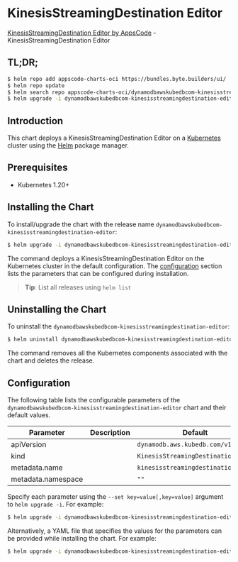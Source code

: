 # KinesisStreamingDestination Editor

[KinesisStreamingDestination Editor by AppsCode](https://byte.builders) - KinesisStreamingDestination Editor

## TL;DR;

```bash
$ helm repo add appscode-charts-oci https://bundles.byte.builders/ui/
$ helm repo update
$ helm search repo appscode-charts-oci/dynamodbawskubedbcom-kinesisstreamingdestination-editor --version=v0.4.20
$ helm upgrade -i dynamodbawskubedbcom-kinesisstreamingdestination-editor appscode-charts-oci/dynamodbawskubedbcom-kinesisstreamingdestination-editor -n default --create-namespace --version=v0.4.20
```

## Introduction

This chart deploys a KinesisStreamingDestination Editor on a [Kubernetes](http://kubernetes.io) cluster using the [Helm](https://helm.sh) package manager.

## Prerequisites

- Kubernetes 1.20+

## Installing the Chart

To install/upgrade the chart with the release name `dynamodbawskubedbcom-kinesisstreamingdestination-editor`:

```bash
$ helm upgrade -i dynamodbawskubedbcom-kinesisstreamingdestination-editor appscode-charts-oci/dynamodbawskubedbcom-kinesisstreamingdestination-editor -n default --create-namespace --version=v0.4.20
```

The command deploys a KinesisStreamingDestination Editor on the Kubernetes cluster in the default configuration. The [configuration](#configuration) section lists the parameters that can be configured during installation.

> **Tip**: List all releases using `helm list`

## Uninstalling the Chart

To uninstall the `dynamodbawskubedbcom-kinesisstreamingdestination-editor`:

```bash
$ helm uninstall dynamodbawskubedbcom-kinesisstreamingdestination-editor -n default
```

The command removes all the Kubernetes components associated with the chart and deletes the release.

## Configuration

The following table lists the configurable parameters of the `dynamodbawskubedbcom-kinesisstreamingdestination-editor` chart and their default values.

|     Parameter      | Description |                    Default                    |
|--------------------|-------------|-----------------------------------------------|
| apiVersion         |             | <code>dynamodb.aws.kubedb.com/v1alpha1</code> |
| kind               |             | <code>KinesisStreamingDestination</code>      |
| metadata.name      |             | <code>kinesisstreamingdestination</code>      |
| metadata.namespace |             | <code>""</code>                               |


Specify each parameter using the `--set key=value[,key=value]` argument to `helm upgrade -i`. For example:

```bash
$ helm upgrade -i dynamodbawskubedbcom-kinesisstreamingdestination-editor appscode-charts-oci/dynamodbawskubedbcom-kinesisstreamingdestination-editor -n default --create-namespace --version=v0.4.20 --set apiVersion=dynamodb.aws.kubedb.com/v1alpha1
```

Alternatively, a YAML file that specifies the values for the parameters can be provided while
installing the chart. For example:

```bash
$ helm upgrade -i dynamodbawskubedbcom-kinesisstreamingdestination-editor appscode-charts-oci/dynamodbawskubedbcom-kinesisstreamingdestination-editor -n default --create-namespace --version=v0.4.20 --values values.yaml
```
